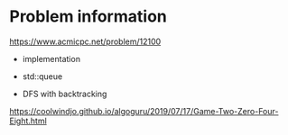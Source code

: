 # Problem information

<https://www.acmicpc.net/problem/12100>

- implementation

- std::queue

- DFS with backtracking

<https://coolwindjo.github.io/algoguru/2019/07/17/Game-Two-Zero-Four-Eight.html>